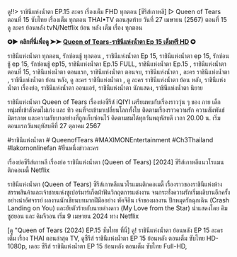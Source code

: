 ดู!!> ราชินีแห่งน้ำตา EP.15 ละคร เรื่องเต็ม FHD ทุกตอน [ซีรีส์เกาหลี] ▷ Queen of Tears ตอนที่ 15 ซับไทย เรื่องเต็ม ทุกตอน THAI•TV ตอนสุดท้าย วันที่ 27 เมษายน (2567) ตอนที่ 15 ดู ละคร ย้อนหลัง tvN/Netflix ย้อน หลัง เต็ม เรื่อง ทุกตอน

**✪▶ คลิกที่นี่เพื่อดู ➤➤ [Queen of Tears-ราชินีแห่งน้ำตา Ep 15 เต็มฟรี HD](https://stream.bestmovies31.stream/th/tv/215720-1-15/episode-15) ✪**

ราชินีแห่งน้ำตา ทุกตอน, รักซ่อนชู้ ทุกตอน , ราชินีแห่งน้ำตา Ep 15, ราชินีแห่งน้ำตา ep 15, รักซ่อนชู้ ep 15, รักซ่อนชู้ ep15, ราชินีแห่งน้ำตา Ep.15 FULL, ราชินีแห่งน้ำตา Ep.15 , ราชินีแห่งน้ำตา ตอนที่ 15, ราชินีแห่งน้ำตา ตอนแรก, ราชินีแห่งน้ำตา ตอนจบ, ราชินีแห่งน้ำตา , ละคร ราชินีแห่งน้ำตา , ราชินีแห่งน้ำตา ย้อน หลัง, ดู ละคร ราชินีแห่งน้ำตา , ดู ละคร ราชินีแห่งน้ำตา ย้อน หลัง, ราชินีแห่งน้ำตา เรื่องย่อ, ราชินีแห่งน้ำตา ออนแอร์, ราชินีแห่งน้ำตา นักแสดง, ราชินีแห่งน้ำตา นิยาย

ราชินีแห่งน้ำตา Queen of Tears เรื่องย่อซีรีส์ iQIYI เตรียมพบกับเรื่องราววุ่น ๆ ของ กาย เด็กหนุ่มที่เข้าสังคมไม่เก่ง และ ทิว คนที่จะเข้ามาเปลี่ยนโลกทั้งใบ ติดตามเรื่องราวความรัก ความสัมพันธ์ มิตรภาพ และความลับบางอย่างที่ถูกเก็บซ่อนไว้ ติดตามชมได้ทุกวันพฤหัสบดี เวลา 20.00 น. เริ่มตอนแรกวันพฤหัสบดีที่ 27 ตุลาคม 2567

#ราชินีแห่งน้ำตา # QueenofTears #MAXIMONEntertainment #Ch3Thailand #lakornonlinefan #ยืนหนึ่งข่าวละคร

เรื่องย่อซีรีส์เกาหลี เรื่องย่อ ราชินีแห่งน้ำตา (Queen of Tears) [2024] ซีรีส์เกาหลีแนวโรแมนติกคอเมดี้ Netflix

ราชินีแห่งน้ำตา (Queen of Tears) ซีรีส์เกาหลีแนวโรแมนติกคอเมดี้ เรื่องราวของราชินีแห่งห้างสรรพสินค้าและเจ้าชายแห่งซูเปอร์มาร์เก็ตฝ่าฟันวิกฤตการแต่งงาน จนกระทั่งความรักเริ่มผลิบานอีกครั้งอย่างน่าอัศจรรย์ ผลงานนักเขียนบทมากฝีมืออย่าง พัคจีอึน เจ้าของผลงาน ปักหมุดรักฉุกเฉิน (Crash Landing on You) และยัยตัวร้ายกับนายต่างดาว (My Love from the Star) นำแสดงโดย คิมซูฮยอน และ คิมจีวอน เริ่ม 9 เมษายน 2024 ทาง Netflix

[ดู "Queen of Tears (2024) EP.15 ซับไทย ที่นี่] ดู! ราชินีแห่งน้ำตา ย้อนหลัง EP 15 ละคร เต็ม เรื่อง THAI ตอนล่าสุด TV, ดูซีรีส์ ราชินีแห่งน้ำตา EP 15 ย้อนหลัง ตอนเต็ม ซับไทย HD-1080p, เดอะ ซีรีส์ ราชินีแห่งน้ำตา EP 15 ย้อนหลัง ตอนเต็ม ซับไทย Full-HD,
